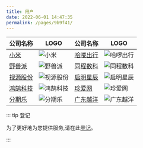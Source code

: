 ```yaml
---
title: 用户
date: 2022-06-01 14:47:35
permalink: /pages/9b9f41/
---
```


| 公司名称                               | LOGO                             | 公司名称                                 | LOGO                            |
| -------------------------------------- | -------------------------------- | ---------------------------------------- |---------------------------------|
| [小米](https://mi.com)                 | ![小米](/img/users/mi.png)       | [哈喽出行](https://www.hello-inc.com)    | ![哈啰出行](/img/users/hello.png)   |
| [野兽派](https://www.thebeastshop.com) | ![野兽派](/img/users/beast.png)  | [同程数科](https://lydigi.com)           | ![同程数科](/img/users/tcsk.png)    |
| [视源股份](http://www.cvte.com)        | ![视源股份](/img/users/sygf.png) | [启明星辰](https://www.venustech.com.cn) | ![启明星辰](/img/users/qmxc.png)    |
| [鸿鹄科技](http://www.swanit.cn)       | ![鸿鹄科技](/img/users/hhkj.png) | [珍爱网](https://www.zhenai.com)         | ![珍爱网](/img/users/zhenai.png)   |
| [分期乐](http://www.fenqile.com)       | ![分期乐](/img/users/fenqi.png)  | [广东越洋](http://www.cenyy.com/)        | ![广东越洋](/img/users/yueyang.png) |

::: tip 登记

为了更好地为您提供服务,请在此[登记](https://gitee.com/dromara/liteFlow/issues/I3CM7N)。

:::
